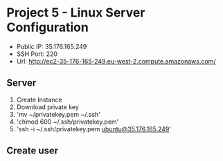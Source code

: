 # Project 5 - Linux Server Configuration

* Public IP: 35.176.165.249 
* SSH Port: 220
* Url: http://ec2-35-176-165-249.eu-west-2.compute.amazonaws.com/


## Server
1. Create Instance
2. Download private key
3. 'mv ~/privatekey.pem ~/.ssh'
4. 'chmod 600 ~/.ssh/privatekey.pem'
5. 'ssh -i ~/.ssh/privatekey.pem ubuntu@35.176.165.249'


## Create user
